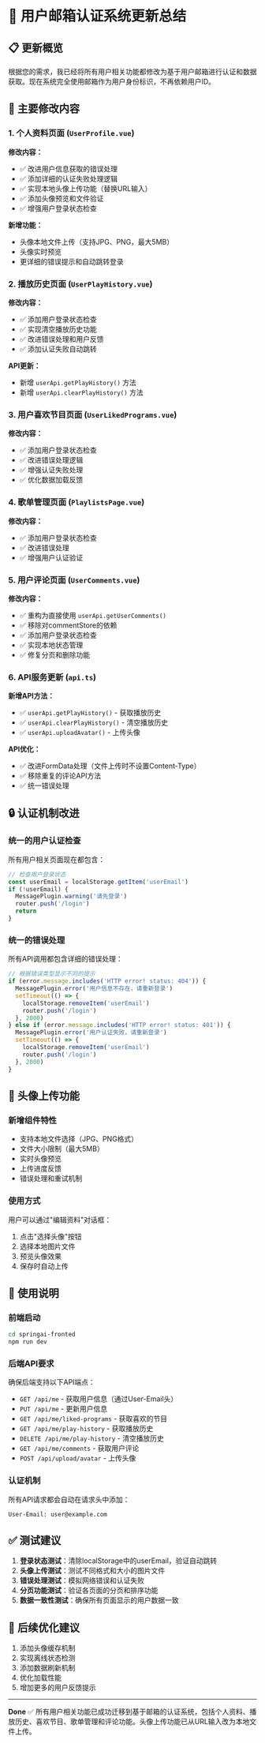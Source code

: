 # 🔐 用户邮箱认证系统更新总结

## 📋 更新概览

根据您的需求，我已经将所有用户相关功能都修改为基于用户邮箱进行认证和数据获取。现在系统完全使用邮箱作为用户身份标识，不再依赖用户ID。

## 🔧 主要修改内容

### 1. 个人资料页面 (`UserProfile.vue`)

**修改内容：**
- ✅ 改进用户信息获取的错误处理
- ✅ 添加详细的认证失败处理逻辑
- ✅ 实现本地头像上传功能（替换URL输入）
- ✅ 添加头像预览和文件验证
- ✅ 增强用户登录状态检查

**新增功能：**
- 头像本地文件上传（支持JPG、PNG，最大5MB）
- 头像实时预览
- 更详细的错误提示和自动跳转登录

### 2. 播放历史页面 (`UserPlayHistory.vue`)

**修改内容：**
- ✅ 添加用户登录状态检查
- ✅ 实现清空播放历史功能
- ✅ 改进错误处理和用户反馈
- ✅ 添加认证失败自动跳转

**API更新：**
- 新增 `userApi.getPlayHistory()` 方法
- 新增 `userApi.clearPlayHistory()` 方法

### 3. 用户喜欢节目页面 (`UserLikedPrograms.vue`)

**修改内容：**
- ✅ 添加用户登录状态检查
- ✅ 改进错误处理逻辑
- ✅ 增强认证失败处理
- ✅ 优化数据加载反馈

### 4. 歌单管理页面 (`PlaylistsPage.vue`)

**修改内容：**
- ✅ 添加用户登录状态检查
- ✅ 改进错误处理
- ✅ 增强用户认证验证

### 5. 用户评论页面 (`UserComments.vue`)

**修改内容：**
- ✅ 重构为直接使用 `userApi.getUserComments()`
- ✅ 移除对commentStore的依赖
- ✅ 添加用户登录状态检查
- ✅ 实现本地状态管理
- ✅ 修复分页和删除功能

### 6. API服务更新 (`api.ts`)

**新增API方法：**
- ✅ `userApi.getPlayHistory()` - 获取播放历史
- ✅ `userApi.clearPlayHistory()` - 清空播放历史
- ✅ `userApi.uploadAvatar()` - 上传头像

**API优化：**
- ✅ 改进FormData处理（文件上传时不设置Content-Type）
- ✅ 移除重复的评论API方法
- ✅ 统一错误处理

## 🔒 认证机制改进

### 统一的用户认证检查
所有用户相关页面现在都包含：

```javascript
// 检查用户登录状态
const userEmail = localStorage.getItem('userEmail')
if (!userEmail) {
  MessagePlugin.warning('请先登录')
  router.push('/login')
  return
}
```

### 统一的错误处理
所有API调用都包含详细的错误处理：

```javascript
// 根据错误类型显示不同的提示
if (error.message.includes('HTTP error! status: 404')) {
  MessagePlugin.error('用户信息不存在，请重新登录')
  setTimeout(() => {
    localStorage.removeItem('userEmail')
    router.push('/login')
  }, 2000)
} else if (error.message.includes('HTTP error! status: 401')) {
  MessagePlugin.error('用户认证失败，请重新登录')
  setTimeout(() => {
    localStorage.removeItem('userEmail')
    router.push('/login')
  }, 2000)
}
```

## 🎯 头像上传功能

### 新增组件特性
- 支持本地文件选择（JPG、PNG格式）
- 文件大小限制（最大5MB）
- 实时头像预览
- 上传进度反馈
- 错误处理和重试机制

### 使用方式
用户可以通过"编辑资料"对话框：
1. 点击"选择头像"按钮
2. 选择本地图片文件
3. 预览头像效果
4. 保存时自动上传

## 🚀 使用说明

### 前端启动
```bash
cd springai-fronted
npm run dev
```

### 后端API要求
确保后端支持以下API端点：
- `GET /api/me` - 获取用户信息（通过User-Email头）
- `PUT /api/me` - 更新用户信息
- `GET /api/me/liked-programs` - 获取喜欢的节目
- `GET /api/me/play-history` - 获取播放历史
- `DELETE /api/me/play-history` - 清空播放历史
- `GET /api/me/comments` - 获取用户评论
- `POST /api/upload/avatar` - 上传头像

### 认证机制
所有API请求都会自动在请求头中添加：
```
User-Email: user@example.com
```

## ✅ 测试建议

1. **登录状态测试**：清除localStorage中的userEmail，验证自动跳转
2. **头像上传测试**：测试不同格式和大小的图片文件
3. **错误处理测试**：模拟网络错误和认证失败
4. **分页功能测试**：验证各页面的分页和排序功能
5. **数据一致性测试**：确保所有页面显示的用户数据一致

## 🔄 后续优化建议

1. 添加头像缓存机制
2. 实现离线状态检测
3. 添加数据刷新机制
4. 优化加载性能
5. 增加更多的用户反馈提示

---

**Done** ✅ 所有用户相关功能已成功迁移到基于邮箱的认证系统，包括个人资料、播放历史、喜欢节目、歌单管理和评论功能。头像上传功能已从URL输入改为本地文件上传。
